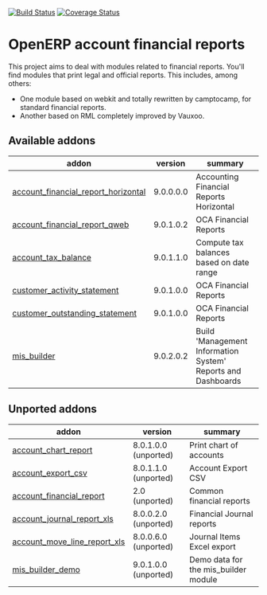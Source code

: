 [![Build Status](https://travis-ci.org/OCA/account-financial-reporting.svg?branch=9.0)](https://travis-ci.org/OCA/account-financial-reporting)
[![Coverage Status](https://coveralls.io/repos/OCA/account-financial-reporting/badge.png?branch=9.0)](https://coveralls.io/r/OCA/account-financial-reporting?branch=9.0)

OpenERP account financial reports
=================================

This project aims to deal with modules related to financial reports. You'll 
find modules that print legal and official reports. This includes, among 
others:

* One module based on webkit and totally rewritten by camptocamp, for standard
  financial reports.
* Another based on RML completely improved by Vauxoo.


[//]: # (addons)

Available addons
----------------
addon | version | summary
--- | --- | ---
[account_financial_report_horizontal](account_financial_report_horizontal/) | 9.0.0.0.0 | Accounting Financial Reports Horizontal
[account_financial_report_qweb](account_financial_report_qweb/) | 9.0.1.0.2 | OCA Financial Reports
[account_tax_balance](account_tax_balance/) | 9.0.1.1.0 | Compute tax balances based on date range
[customer_activity_statement](customer_activity_statement/) | 9.0.1.0.0 | OCA Financial Reports
[customer_outstanding_statement](customer_outstanding_statement/) | 9.0.1.0.0 | OCA Financial Reports
[mis_builder](mis_builder/) | 9.0.2.0.2 | Build 'Management Information System' Reports and Dashboards


Unported addons
---------------
addon | version | summary
--- | --- | ---
[account_chart_report](account_chart_report/) | 8.0.1.0.0 (unported) | Print chart of accounts
[account_export_csv](account_export_csv/) | 8.0.1.1.0 (unported) | Account Export CSV
[account_financial_report](account_financial_report/) | 2.0 (unported) | Common financial reports
[account_journal_report_xls](account_journal_report_xls/) | 8.0.0.2.0 (unported) | Financial Journal reports
[account_move_line_report_xls](account_move_line_report_xls/) | 8.0.0.6.0 (unported) | Journal Items Excel export
[mis_builder_demo](mis_builder_demo/) | 9.0.1.0.0 (unported) | Demo data for the mis_builder module

[//]: # (end addons)
